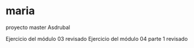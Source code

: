 # maria
proyecto master Asdrubal

Ejercicio del módulo 03 revisado
Ejercicio del módulo 04 parte 1 revisado
